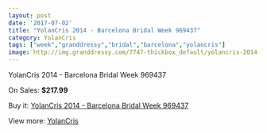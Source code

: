 ```yaml
---
layout: post
date: '2017-07-02'
title: "YolanCris 2014 - Barcelona Bridal Week 969437"
category: YolanCris
tags: ["week","granddressy","bridal","barcelona","yolancris"]
image: http://img.granddressy.com/7747-thickbox_default/yolancris-2014-barcelona-bridal-week-969437.jpg
---
```

YolanCris 2014 - Barcelona Bridal Week 969437

On Sales: **$217.99**
<a href="https://www.granddressy.com/en/yolancris/6994-yolancris-2014-barcelona-bridal-week-969437.html"><amp-img layout="responsive" width="600" height="600" src="//img.granddressy.com/7747-thickbox_default/yolancris-2014-barcelona-bridal-week-969437.jpg" alt="YolanCris 2014 - Barcelona Bridal Week 969437 0" /></a>

Buy it: [YolanCris 2014 - Barcelona Bridal Week 969437](https://www.granddressy.com/en/yolancris/6994-yolancris-2014-barcelona-bridal-week-969437.html "YolanCris 2014 - Barcelona Bridal Week 969437")

View more: [YolanCris](https://www.granddressy.com/en/40-yolancris "YolanCris")